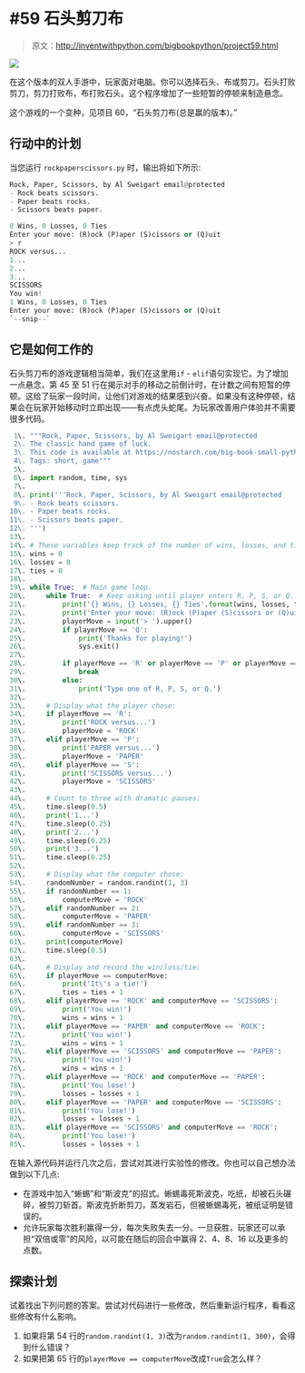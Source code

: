 # #59 石头剪刀布

> 原文：<http://inventwithpython.com/bigbookpython/project59.html>

![](img/9d995d63aaead72cad01120081eb8f75.png)

在这个版本的双人手游中，玩家面对电脑。你可以选择石头、布或剪刀。石头打败剪刀，剪刀打败布，布打败石头。这个程序增加了一些短暂的停顿来制造悬念。

这个游戏的一个变种，见项目 60，“石头剪刀布(总是赢的版本)。”

## 行动中的计划

当您运行 `rockpaperscissors.py` 时，输出将如下所示:

```py
Rock, Paper, Scissors, by Al Sweigart email@protected
- Rock beats scissors.
- Paper beats rocks.
- Scissors beats paper.

0 Wins, 0 Losses, 0 Ties
Enter your move: (R)ock (P)aper (S)cissors or (Q)uit
> r
ROCK versus...
1...
2...
3...
SCISSORS
You win!
1 Wins, 0 Losses, 0 Ties
Enter your move: (R)ock (P)aper (S)cissors or (Q)uit
`--snip--`
```

## 它是如何工作的

石头剪刀布的游戏逻辑相当简单，我们在这里用`if` - `elif`语句实现它。为了增加一点悬念，第 45 至 51 行在揭示对手的移动之前倒计时，在计数之间有短暂的停顿。这给了玩家一段时间，让他们对游戏的结果感到兴奋。如果没有这种停顿，结果会在玩家开始移动时立即出现——有点虎头蛇尾。为玩家改善用户体验并不需要很多代码。

```py
 1\. """Rock, Paper, Scissors, by Al Sweigart email@protected
 2\. The classic hand game of luck.
 3\. This code is available at https://nostarch.com/big-book-small-python-programming
 4\. Tags: short, game"""
 5\. 
 6\. import random, time, sys
 7\. 
 8\. print('''Rock, Paper, Scissors, by Al Sweigart email@protected
 9\. - Rock beats scissors.
10\. - Paper beats rocks.
11\. - Scissors beats paper.
12\. ''')
13\. 
14\. # These variables keep track of the number of wins, losses, and ties.
15\. wins = 0
16\. losses = 0
17\. ties = 0
18\. 
19\. while True:  # Main game loop.
20\.     while True:  # Keep asking until player enters R, P, S, or Q.
21\.         print('{} Wins, {} Losses, {} Ties'.format(wins, losses, ties))
22\.         print('Enter your move: (R)ock (P)aper (S)cissors or (Q)uit')
23\.         playerMove = input('> ').upper()
24\.         if playerMove == 'Q':
25\.             print('Thanks for playing!')
26\.             sys.exit()
27\. 
28\.         if playerMove == 'R' or playerMove == 'P' or playerMove == 'S':
29\.             break
30\.         else:
31\.             print('Type one of R, P, S, or Q.')
32\. 
33\.     # Display what the player chose:
34\.     if playerMove == 'R':
35\.         print('ROCK versus...')
36\.         playerMove = 'ROCK'
37\.     elif playerMove == 'P':
38\.         print('PAPER versus...')
39\.         playerMove = 'PAPER'
40\.     elif playerMove == 'S':
41\.         print('SCISSORS versus...')
42\.         playerMove = 'SCISSORS'
43\. 
44\.     # Count to three with dramatic pauses:
45\.     time.sleep(0.5)
46\.     print('1...')
47\.     time.sleep(0.25)
48\.     print('2...')
49\.     time.sleep(0.25)
50\.     print('3...')
51\.     time.sleep(0.25)
52\. 
53\.     # Display what the computer chose:
54\.     randomNumber = random.randint(1, 3)
55\.     if randomNumber == 1:
56\.         computerMove = 'ROCK'
57\.     elif randomNumber == 2:
58\.         computerMove = 'PAPER'
59\.     elif randomNumber == 3:
60\.         computerMove = 'SCISSORS'
61\.     print(computerMove)
62\.     time.sleep(0.5)
63\. 
64\.     # Display and record the win/loss/tie:
65\.     if playerMove == computerMove:
66\.         print('It\'s a tie!')
67\.         ties = ties + 1
68\.     elif playerMove == 'ROCK' and computerMove == 'SCISSORS':
69\.         print('You win!')
70\.         wins = wins + 1
71\.     elif playerMove == 'PAPER' and computerMove == 'ROCK':
72\.         print('You win!')
73\.         wins = wins + 1
74\.     elif playerMove == 'SCISSORS' and computerMove == 'PAPER':
75\.         print('You win!')
76\.         wins = wins + 1
77\.     elif playerMove == 'ROCK' and computerMove == 'PAPER':
78\.         print('You lose!')
79\.         losses = losses + 1
80\.     elif playerMove == 'PAPER' and computerMove == 'SCISSORS':
81\.         print('You lose!')
82\.         losses = losses + 1
83\.     elif playerMove == 'SCISSORS' and computerMove == 'ROCK':
84\.         print('You lose!')
85\.         losses = losses + 1 
```

在输入源代码并运行几次之后，尝试对其进行实验性的修改。你也可以自己想办法做到以下几点:

*   在游戏中加入“蜥蜴”和“斯波克”的招式。蜥蜴毒死斯波克，吃纸，却被石头碾碎，被剪刀斩首。斯波克折断剪刀，蒸发岩石，但被蜥蜴毒死，被纸证明是错误的。
*   允许玩家每次胜利赢得一分，每次失败失去一分。一旦获胜，玩家还可以承担“双倍或零”的风险，以可能在随后的回合中赢得 2、4、8、16 以及更多的点数。

## 探索计划

试着找出下列问题的答案。尝试对代码进行一些修改，然后重新运行程序，看看这些修改有什么影响。

1.  如果将第 54 行的`random.randint(1, 3)`改为`random.randint(1, 300)`，会得到什么错误？
2.  如果把第 65 行的`playerMove == computerMove`改成`True`会怎么样？